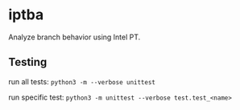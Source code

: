 iptba
=====

Analyze branch behavior using Intel PT.

Testing
-------

run all tests: `python3 -m --verbose unittest`

run specific test: `python3 -m unittest --verbose test.test_<name>`

